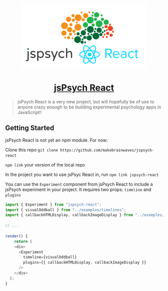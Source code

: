 <!-- Logo -->
<p align="center">
    <img width="400" src="/jspsych-react-logo.jpg">
</p>

<!-- Name -->
<h1 align="center">
  <a href="https://www.jspsych.org//">jsPsych React</a>
</h1>

> jsPsych React is a very new project, but will hopefully be of use to anyone crazy enough to be building experimental psychology apps in JavaScript!:

## Getting Started

jsPsych React is not yet an npm module. For now:

Clone this repo
`git clone https://github.com/makebrainwaves/jspsych-react`

`npm link` your version of the local repo

In the project you want to use jsPsyc React in, run `npm link jspsych-react`

You can use the `Experiment` component from jsPsych React to include a jsPsych experiment in your project. It requires two props: `timeline` and `plugins`

```javascript
import { Experiment } from "jspsych-react";
import { visualOddball } from "../examples/timelines";
import { callbackHTMLDisplay, callbackImageDisplay } from "../examples/plugins";

// ...

render() {
    return (
    <div>
      <Experiment
        timeline={visualOddball}
        plugins={{ callbackHTMLDisplay, callbackImageDisplay }}
      />
    </div>
  );
}
```
